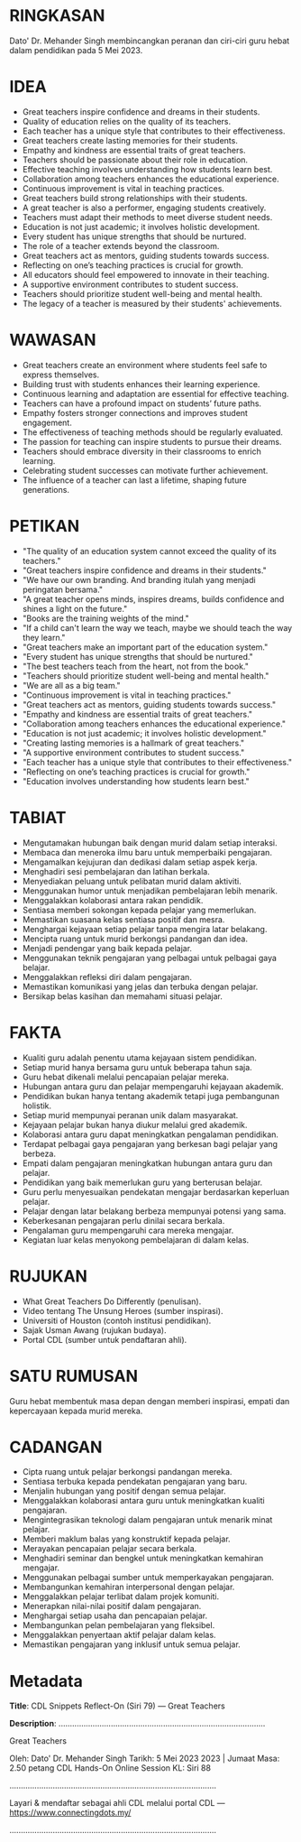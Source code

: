 # RINGKASAN
Dato' Dr. Mehander Singh membincangkan peranan dan ciri-ciri guru hebat dalam pendidikan pada 5 Mei 2023.

# IDEA
- Great teachers inspire confidence and dreams in their students.
- Quality of education relies on the quality of its teachers.
- Each teacher has a unique style that contributes to their effectiveness.
- Great teachers create lasting memories for their students.
- Empathy and kindness are essential traits of great teachers.
- Teachers should be passionate about their role in education.
- Effective teaching involves understanding how students learn best.
- Collaboration among teachers enhances the educational experience.
- Continuous improvement is vital in teaching practices.
- Great teachers build strong relationships with their students.
- A great teacher is also a performer, engaging students creatively.
- Teachers must adapt their methods to meet diverse student needs.
- Education is not just academic; it involves holistic development.
- Every student has unique strengths that should be nurtured.
- The role of a teacher extends beyond the classroom.
- Great teachers act as mentors, guiding students towards success.
- Reflecting on one’s teaching practices is crucial for growth.
- All educators should feel empowered to innovate in their teaching.
- A supportive environment contributes to student success.
- Teachers should prioritize student well-being and mental health.
- The legacy of a teacher is measured by their students' achievements.

# WAWASAN
- Great teachers create an environment where students feel safe to express themselves.
- Building trust with students enhances their learning experience.
- Continuous learning and adaptation are essential for effective teaching.
- Teachers can have a profound impact on students’ future paths.
- Empathy fosters stronger connections and improves student engagement.
- The effectiveness of teaching methods should be regularly evaluated.
- The passion for teaching can inspire students to pursue their dreams.
- Teachers should embrace diversity in their classrooms to enrich learning.
- Celebrating student successes can motivate further achievement.
- The influence of a teacher can last a lifetime, shaping future generations.

# PETIKAN
- "The quality of an education system cannot exceed the quality of its teachers."
- "Great teachers inspire confidence and dreams in their students."
- "We have our own branding. And branding itulah yang menjadi peringatan bersama."
- "A great teacher opens minds, inspires dreams, builds confidence and shines a light on the future."
- "Books are the training weights of the mind."
- "If a child can't learn the way we teach, maybe we should teach the way they learn."
- "Great teachers make an important part of the education system."
- "Every student has unique strengths that should be nurtured."
- "The best teachers teach from the heart, not from the book."
- "Teachers should prioritize student well-being and mental health."
- "We are all as a big team."
- "Continuous improvement is vital in teaching practices."
- "Great teachers act as mentors, guiding students towards success."
- "Empathy and kindness are essential traits of great teachers."
- "Collaboration among teachers enhances the educational experience."
- "Education is not just academic; it involves holistic development."
- "Creating lasting memories is a hallmark of great teachers."
- "A supportive environment contributes to student success."
- "Each teacher has a unique style that contributes to their effectiveness."
- "Reflecting on one’s teaching practices is crucial for growth."
- "Education involves understanding how students learn best."

# TABIAT
- Mengutamakan hubungan baik dengan murid dalam setiap interaksi.
- Membaca dan meneroka ilmu baru untuk memperbaiki pengajaran.
- Mengamalkan kejujuran dan dedikasi dalam setiap aspek kerja.
- Menghadiri sesi pembelajaran dan latihan berkala.
- Menyediakan peluang untuk pelibatan murid dalam aktiviti.
- Menggunakan humor untuk menjadikan pembelajaran lebih menarik.
- Menggalakkan kolaborasi antara rakan pendidik.
- Sentiasa memberi sokongan kepada pelajar yang memerlukan.
- Memastikan suasana kelas sentiasa positif dan mesra.
- Menghargai kejayaan setiap pelajar tanpa mengira latar belakang.
- Mencipta ruang untuk murid berkongsi pandangan dan idea.
- Menjadi pendengar yang baik kepada pelajar.
- Menggunakan teknik pengajaran yang pelbagai untuk pelbagai gaya belajar.
- Menggalakkan refleksi diri dalam pengajaran.
- Memastikan komunikasi yang jelas dan terbuka dengan pelajar.
- Bersikap belas kasihan dan memahami situasi pelajar.

# FAKTA
- Kualiti guru adalah penentu utama kejayaan sistem pendidikan.
- Setiap murid hanya bersama guru untuk beberapa tahun saja.
- Guru hebat dikenali melalui pencapaian pelajar mereka.
- Hubungan antara guru dan pelajar mempengaruhi kejayaan akademik.
- Pendidikan bukan hanya tentang akademik tetapi juga pembangunan holistik.
- Setiap murid mempunyai peranan unik dalam masyarakat.
- Kejayaan pelajar bukan hanya diukur melalui gred akademik.
- Kolaborasi antara guru dapat meningkatkan pengalaman pendidikan.
- Terdapat pelbagai gaya pengajaran yang berkesan bagi pelajar yang berbeza.
- Empati dalam pengajaran meningkatkan hubungan antara guru dan pelajar.
- Pendidikan yang baik memerlukan guru yang berterusan belajar.
- Guru perlu menyesuaikan pendekatan mengajar berdasarkan keperluan pelajar.
- Pelajar dengan latar belakang berbeza mempunyai potensi yang sama.
- Keberkesanan pengajaran perlu dinilai secara berkala.
- Pengalaman guru mempengaruhi cara mereka mengajar.
- Kegiatan luar kelas menyokong pembelajaran di dalam kelas.

# RUJUKAN
- What Great Teachers Do Differently (penulisan).
- Video tentang The Unsung Heroes (sumber inspirasi).
- Universiti of Houston (contoh institusi pendidikan).
- Sajak Usman Awang (rujukan budaya).
- Portal CDL (sumber untuk pendaftaran ahli).

# SATU RUMUSAN
Guru hebat membentuk masa depan dengan memberi inspirasi, empati dan kepercayaan kepada murid mereka.

# CADANGAN
- Cipta ruang untuk pelajar berkongsi pandangan mereka.
- Sentiasa terbuka kepada pendekatan pengajaran yang baru.
- Menjalin hubungan yang positif dengan semua pelajar.
- Menggalakkan kolaborasi antara guru untuk meningkatkan kualiti pengajaran.
- Mengintegrasikan teknologi dalam pengajaran untuk menarik minat pelajar.
- Memberi maklum balas yang konstruktif kepada pelajar.
- Merayakan pencapaian pelajar secara berkala.
- Menghadiri seminar dan bengkel untuk meningkatkan kemahiran mengajar.
- Menggunakan pelbagai sumber untuk memperkayakan pengajaran.
- Membangunkan kemahiran interpersonal dengan pelajar.
- Menggalakkan pelajar terlibat dalam projek komuniti.
- Menerapkan nilai-nilai positif dalam pengajaran.
- Menghargai setiap usaha dan pencapaian pelajar.
- Membangunkan pelan pembelajaran yang fleksibel.
- Menggalakkan penyertaan aktif pelajar dalam kelas.
- Memastikan pengajaran yang inklusif untuk semua pelajar.

# Metadata
**Title**: CDL Snippets Reflect-On (Siri 79) — Great Teachers

**Description**: ...........................................................................................

Great Teachers 

Oleh: Dato' Dr. Mehander Singh
Tarikh: 5 Mei 2023 2023   |   Jumaat
Masa: 2.50 petang
CDL Hands-On Online Session KL: Siri 88 

...........................................................................................

Layari & mendaftar sebagai ahli CDL melalui portal CDL — https://www.connectingdots.my/

...........................................................................................